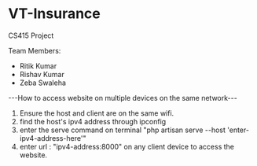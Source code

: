 # VT-Insurance
CS415 Project

Team Members: 
- Ritik Kumar
- Rishav Kumar
- Zeba Swaleha

---How to access website on multiple devices on the same network---

1. Ensure the host and client are on the same wifi.
2. find the host's ipv4 address through ipconfig
3. enter the serve command on terminal  "php artisan serve --host 'enter-ipv4-address-here'"
4. enter url : "ipv4-address:8000" on any client device to access the website.

